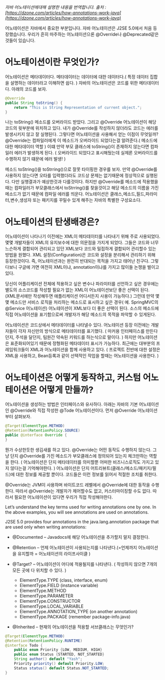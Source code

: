 _자바 어노테이션에대해 설명한 내용을 번역합니다. 출처 : [https://dzone.com/articles/how-annotations-work-java](https://dzone.com/articles/how-annotations-work-java)_

어노테이션은 자바에서 중요한 부분입니다. 자바 어노테이션은 J2SE 5.0에서 처음 등장했습니다. 우리가 흔히 마주하는 어노테이션으론 @Override나 @Deprecated같은 것들이 있습니다.

# 어노테이션이란 무엇인가?
어노테이션은 메타데이터다. 메타데이터는 데이터에 대한 데이터다.( 특정 데이터 집합을 설명하는 데이터라고 이해하면 쉽다. ) 자바의 어노테이션은 코드를 위한 메타데이터다. 아래의 코드를 보자.  
```java
@Override
public String toString() {
    return "This is String Representation of current object.";
}
```
나는 toString() 메소드를 오버라이드 받았다. 그리고 @Override 어노테이션이 해당 코드의 윗부분에 위치하고 있다. 내가 @Override를 작성하지 않더라도 코드는 에러를 발생시키지 않고 잘 실행된다. 
그렇다면 어노테이션을 사용해서 얻는 이점이 무엇일까? @Override는 컴파일러에게 이 메소드가 오버라이드 되었다는걸 알려준다.( 메소드에 대한 메타데이터 역할 ) 이떄 만약 부모 클래스에 toString()이 존재하지 않는다면 컴파일러 에러가 발생하게 된다. ( 오버라이드 되었다고 표시해뒀는데 실제론 오버라이드를 수행하지 않기 떄문에 에러 발생! )

메소드 toString()을 toStrring()으로 잘못 타이핑한 경우를 보자. 만약 @Override를 사용하지 않는다면 오타를 입력했더라도 코드상 문제는 없기때문에 정상적으로 실행된다. 다만 실행결과가 예상한것과 다를것이다. 하지만 @Override를 메소드에 적용했을때는 컴파일러가 부모클래스에서 toStrring()를 찾을것이고 해당 메소드의 이름을 가진 메소드가 없기 때문에 컴파일 에러를 띄운다.
어노테이션은 클래스,메소드,필드,파라미터,변수,생성자 또는 패키지를 꾸밀수 있게 해주는 자바의 특별한 구성요소다.


# 어노테이션의 탄생배경은?
어노테이션이 나타나기 이전에는 XML이 메타데이터를 나타내기 위해 주로 사용되었다. 몇몇 개발자들이 XML의 유지보수에 대한 의문점을 가지게 되었다. 그들은 코드와 너무 느슨하게 결합되어 관리되고 있던 XML보다 코드와 밀접하게 결합되어 관리할수 있는 방법을 원했다. XML 설정(Configuration)은 코드와 설정을 분리해서 관리하기 위해 등장한것이다. 즉, 어노테이션과는 완전히 반대되는 목적을 가지고 태어난 친구다. 그렇다보니 구글에 가면 여전히 XML이냐, annotation이냐를 가지고 많이들 논쟁을 벌이고 있다. 

당신이 어플리케이션 전체에 적용하고 싶은 변수나 파라미터를 선언하고 싶은 경우에는 별도의 소스코드를 작성할 필요가 없는 XML이 어노테이션보단 좋은 선택이 된다.(XML문서에만 작성해두면 애플리케이션 어디서든지 사용이 가능하다.) 그런데 만약 몇몇 메소드만 서비스 로직을 처리하는 메소드로 표시하고 싶은 경우( 예. SpringMVC의 @Service 어노테이션) 어노테이션이 XML보다 더 좋은 선택이 된다. 소스의 메소드에 직접 어노테이션을 표기함으로써 개발자가 해당 메소드의 목적을 파악할 수 있게된다.

어노테이션은 코드상에서 메타데이터를 나타낼수 있다. 어노테이션 등장 이전에는 개발자들이 각자 자신만의 방식으로 메타데이터를 표기했다. ( 마커용 인터페이스를 만든다던지, 주석을 달던지, 팀원간 약속된 키워드를 하는식으로 말이다. ) 하지만 어노테이션은 표준화되어있기 때문에 정형화된 메타데이터 표시가 가능하다.
최근에는 대부분의 프레임워크들이 XML과 어노테이션을 함께 사용하고 있다. ( 프로젝트 전반에 대한 설정은 XML을 사용하고, Bean등록과 같이 선택적인 작업을 할때는 어노테이션을 사용한다. )

# 어노테이션은 어떻게 동작하고, 커스텀 어노테이션은 어떻게 만들까?

어노테이션을 생성하는 방법은 인터페이스와 유사하다. 아래는 자바의 기본 어노테이션인 @Override와 직접 작성한 @Tode 어노테이션이다. 먼저 @Override 어노테이션부터 살펴보자.

```java
@Target(ElementType.METHOD)
@Retention(RetentionPolicy.SOURCE)
public @interface Override {
}
```

뭔가 수상한듯한 생김새를 하고 있다. @Override는 어떤 동작도 수행하지 않는다. 그냥 단지 @Override를 가진 메소드가 부모클래스에 정의되어 있는지 체크만하는 역할을 한다. ( 어노테이션은 단지 메타데이터를 의미할뿐 어떠한 비즈니스로직도 가지고 있지 않다는걸 기억해야한다. ) 
어노테이션은 단지 어트리뷰트(클래스/메소드/패키지/필드)에 대한 정보를 제공할 뿐이다. 코드들은 이런 정보를 읽어서 적절한 조치를 취한다. 

@Override는 JVM이 사용하며 바이트코드 레벨에서 @Override에 대한 동작을 수행한다. 따라서 @Override는 개발자가 제어할수도 없고, 커스터마이징할 수도 없다. 따라서 필요한 어노테이션이 있다면 우리가 직접 작성해야한다. 

Let’s understand the key terms used for writing annotations one by one. In the above examples, you will see annotations are used on annotations.

J2SE 5.0 provides four annotations in the java.lang.annotation package that are used only when writing annotations:

+ @Documented  – Javadocs에 해당 어노테이션을 추가할지 말지 결정한다. 
+ @Retention  – 언제 어노테이션이 사용되는지를 나타낸다.(=언제까지 어노테이션을 유지할까 = 어노테이션의 라이프사이클 )
+ @Target?  – 어노테이션이 어디에 적용될지를 나타낸다. ( 작성하지 않으면 7개의 모든 곳에 다 위치할 수 있다. )
    + ElementType.TYPE (class, interface, enum)
    + ElementType.FIELD (instance variable)
    + ElementType.METHOD
    + ElementType.PARAMETER
    + ElementType.CONSTRUCTOR
    + ElementType.LOCAL_VARIABLE
    + ElementType.ANNOTATION_TYPE (on another annotation)
    + ElementType.PACKAGE (remember package-info.java)

+ @Inherited  – 현재의 어노테이션을 적용할 서브클래스는 무엇인가?




```java
@Target(ElementType.METHOD)
@Retention(RetentionPolicy.RUNTIME)
@interface Todo {
    public enum Priority {LOW, MEDIUM, HIGH}
    public enum Status {STARTED, NOT_STARTED}
    String author() default "Yash";
    Priority priority() default Priority.LOW;
    Status status() default Status.NOT_STARTED;
}

```




